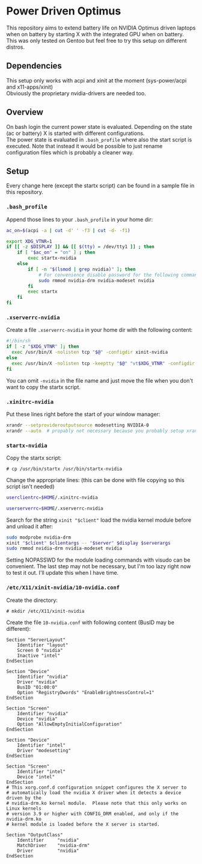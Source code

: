 # Power Driven Optimus

This repository aims to extend battery life on NVIDIA Optimus driven laptops
when on battery by starting X with the integrated GPU when on battery.  
This was only tested on Gentoo but feel free to try this setup on different
distros.

## Dependencies

This setup only works with acpi and xinit at the moment (sys-power/acpi and
x11-apps/xinit)  
Obviously the proprietary nvidia-drivers are needed too.

## Overview

On bash login the current power state is evaluated. Depending on the state (ac
or battery) X is started with different configurations.  
The power state is evaluated in `.bash_profile` where also the start script is
executed. Note that instead it would be possible to just rename configuration
files which is probably a cleaner way.

## Setup

Every change here (except the startx script) can be found in a sample file in
this repository.

### `.bash_profile`

Append those lines to your `.bash_profile` in your home dir:

```bash
ac_on=$(acpi -a | cut -d' ' -f3 | cut -d- -f1)

export XDG_VTNR=1
if [[ -z $DISPLAY ]] && [[ $(tty) = /dev/tty1 ]] ; then
	if [ "$ac_on" = "on" ] ; then
 		exec startx-nvidia
	else
        if [ -n "$(lsmod | grep nvidia)" ]; then
            # For convenience disable password for the following command
            sudo rmmod nvidia-drm nvidia-modeset nvidia
        fi
		exec startx
	fi
fi
```

### `.xserverrc-nvidia`

Create a file `.xserverrc-nvidia` in your home dir with the following content:

```bash
#!/bin/sh
if [ -z "$XDG_VTNR" ]; then
  exec /usr/bin/X -nolisten tcp "$@" -configdir xinit-nvidia
else
  exec /usr/bin/X -nolisten tcp -keeptty "$@" "vt$XDG_VTNR" -configdir xinit-nvidia
fi
```

You can omit `-nvidia` in the file name and just move the file when you don't
want to copy the startx script.

### `.xinitrc-nvidia`

Put these lines right before the start of your window manager:

```bash
xrandr --setprovideroutputsource modesetting NVIDIA-0
xrandr --auto  # propably not necessary because you probably setup xrandr elsewhere
```

### `startx-nvidia`

Copy the startx script:
```
# cp /usr/bin/startx /usr/bin/startx-nvidia
```

Change the appropriate lines: (this can be done with file copying so this script
isn't needed)
```bash
userclientrc=$HOME/.xinitrc-nvidia

userserverrc=$HOME/.xserverrc-nvidia
```

Search for the string `xinit "$client"` load the nvidia kernel module before and
unload it after:

```bash
sudo modprobe nvidia-drm
xinit "$client" $clientargs -- "$server" $display $serverargs
sudo rmmod nvidia-drm nvidia-modeset nvidia
```

Setting NOPASSWD for the module loading commands with visudo can be convenient.
The last step may not be necessary, but I'm too lazy right now to test it out.
I'll update this when I have time.

### `/etc/X11/xinit-nvidia/10-nvidia.conf`

Create the directory:

```
# mkdir /etc/X11/xinit-nvidia
```

Create the file `10-nvidia.conf` with following content (BusID may be
different):

```
Section "ServerLayout"
    Identifier "layout"
    Screen 0 "nvidia"
    Inactive "intel"
EndSection

Section "Device"
    Identifier "nvidia"
    Driver "nvidia"
    BusID "01:00:0"
    Option "RegistryDwords" "EnableBrightnessControl=1"
EndSection

Section "Screen"
    Identifier "nvidia"
    Device "nvidia"
    Option "AllowEmptyInitialConfiguration"
EndSection

Section "Device"
    Identifier "intel"
    Driver "modesetting"
EndSection

Section "Screen"
    Identifier "intel"
    Device "intel"
EndSection
# This xorg.conf.d configuration snippet configures the X server to
# automatically load the nvidia X driver when it detects a device driven by the
# nvidia-drm.ko kernel module.  Please note that this only works on Linux kernels
# version 3.9 or higher with CONFIG_DRM enabled, and only if the nvidia-drm.ko
# kernel module is loaded before the X server is started.

Section "OutputClass"
    Identifier     "nvidia"
    MatchDriver    "nvidia-drm"
    Driver         "nvidia"
EndSection
```
